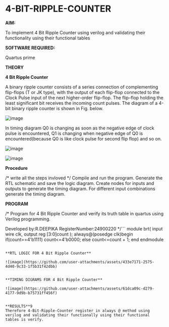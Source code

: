 # 4-BIT-RIPPLE-COUNTER

**AIM:**

To implement  4 Bit Ripple Counter using verilog and validating their functionality using their functional tables

**SOFTWARE REQUIRED:**

Quartus prime

**THEORY**

**4 Bit Ripple Counter**

A binary ripple counter consists of a series connection of complementing flip-flops (T or JK type), with the output of each flip-flop connected to the Clock Pulse input of the next higher-order flip-flop. The flip-flop holding the least significant bit receives the incoming count pulses. The diagram of a 4-bit binary ripple counter is shown in Fig. below.

![image](https://github.com/naavaneetha/4-BIT-RIPPLE-COUNTER/assets/154305477/cb4b74d4-31ab-4359-95d0-d22e67daba13)

In timing diagram Q0 is changing as soon as the negative edge of clock pulse is encountered, Q1 is changing when negative edge of Q0 is encountered(because Q0 is like clock pulse for second flip flop) and so on.

![image](https://github.com/naavaneetha/4-BIT-RIPPLE-COUNTER/assets/154305477/a573a7d6-014e-4e54-93e6-e2ac9530960b)

![image](https://github.com/naavaneetha/4-BIT-RIPPLE-COUNTER/assets/154305477/85e1958a-2fc1-49bb-9a9f-d58ccbf3663c)

**Procedure**

/* write all the steps invloved */
Compile and run the program. 
Generate the RTL schematic and save the logic diagram.
Create nodes for inputs and outputs to generate the timing diagram.
For different input combinations generate the timing diagram.

**PROGRAM**

/* Program for 4 Bit Ripple Counter and verify its truth table in quartus using Verilog programming.

 Developed by:R.DEEPIKA   RegisterNumber:24900220
*/```
module brt(
input wire clk,
output reg [3:0]count 
);
always@(posedge clk)begin
       if(count==4'b1111)
		 count<=4'b0000;
		 else
		 count<=count + 1;
		 end
		 endmodule
```

**RTL LOGIC FOR 4 Bit Ripple Counter**

![image](https://github.com/user-attachments/assets/433e7171-2575-4d40-9c33-1f5b31f42dbb)


**TIMING DIGRAMS FOR 4 Bit Ripple Counter**

![image](https://github.com/user-attachments/assets/61dca09c-d279-4177-9d9b-b75731ff456f)


**RESULTS**9
Therefore 4-Bit-Ripple-Counter register in always @ method using verilog and validating their functionally using their functional tables is verify.

